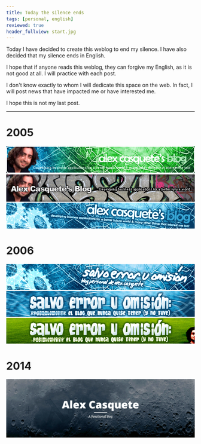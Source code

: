 ```yaml
---
title: Today the silence ends
tags: [personal, english]
reviewed: true
header_fullview: start.jpg
---
```

Today I have decided to create this weblog to end my silence. I have also decided that my silence ends in English.

I hope that if anyone reads this weblog, they can forgive my English, as it is not good at all. I will practice with each post.

I don't know exactly to whom I will dedicate this space on the web. In fact, I will post news that have impacted me or have interested me.

I hope this is not my last post.

---

# 2005
![Blog Header](/img/alex_casquete_header1.gif)  
![Blog Header](/img/alex_casquete_header2.gif) 
![Blog Header](/img/alex_casquete_header3.gif) 

# 2006
![Blog Header](/img/alex_casquete_header4.gif) 
![Blog Header](/img/alex_casquete_header5.gif)
![Blog Header](/img/alex_casquete_header6.gif) 

# 2014
![Blog Header](/img/alex_casquete_header7.gif) 
